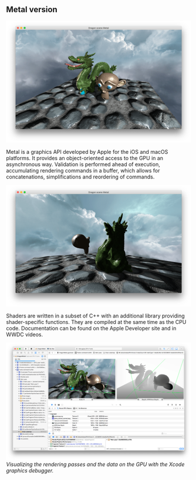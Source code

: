 ## Metal version

![](images/metal1.png)

Metal is a graphics API developed by Apple for the iOS and macOS platforms. It provides an object-oriented access to the GPU in an asynchronous way. Validation is performed ahead of execution, accumulating rendering commands in a buffer, which allows for concatenations, simplifications and reordering of commands. 

![](images/metal2.png)

Shaders are written in a subset of C++ with an additional library providing shader-specific functions. They are compiled at the same time as the CPU code. Documentation can be found on the Apple Developer site and in WWDC videos.

![](images/metal3.png)
*Visualizing the rendering passes and the data on the GPU with the Xcode graphics debugger.*


